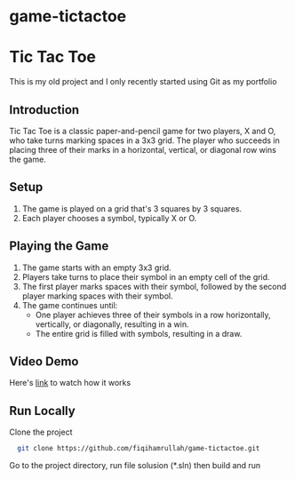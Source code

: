# game-tictactoe
# Tic Tac Toe

This is my old project and  I only recently started using Git as my portfolio

## Introduction
Tic Tac Toe is a classic paper-and-pencil game for two players, X and O, who take turns marking spaces in a 3x3 grid. The player who succeeds in placing three of their marks in a horizontal, vertical, or diagonal row wins the game.

## Setup
1. The game is played on a grid that's 3 squares by 3 squares.
2. Each player chooses a symbol, typically X or O.

## Playing the Game
1. The game starts with an empty 3x3 grid.
2. Players take turns to place their symbol in an empty cell of the grid.
3. The first player marks spaces with their symbol, followed by the second player marking spaces with their symbol.
4. The game continues until:
   - One player achieves three of their symbols in a row horizontally, vertically, or diagonally, resulting in a win.
   - The entire grid is filled with symbols, resulting in a draw.

## **Video Demo**

 Here's  [link](https://drive.google.com/file/d/17wGiQaJyNA6F9Dmn0o6rRUFO-A2_TOML/view?usp=drive_link)  to watch how it works


## Run Locally

Clone the project

```bash
  git clone https://github.com/fiqihamrullah/game-tictactoe.git
```

Go to the project directory, run file solusion (*.sln) then build and run 